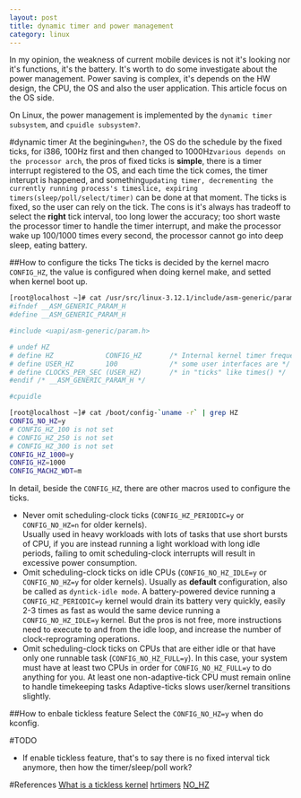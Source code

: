 ```yaml
---
layout: post
title: dynamic timer and power management
category: linux
---
```

In my opinion, the weakness of current mobile devices is not it's looking nor it's functions, it's the battery. It's worth to do some investigate about the power management.
Power saving is complex, it's depends on the HW design, the CPU, the OS and also the user application. This article focus on the OS side.

On Linux, the power management is implemented by the `dynamic timer subsystem`, and `cpuidle subsystem?`.

#dynamic timer
At the begining`when?`, the OS do the schedule by the fixed ticks, for i386, 100Hz first and then changed to 1000Hz`various depends on the processor arch`, the pros of fixed ticks is **simple**, there is a timer interrupt registered to the OS, and each time the tick comes, the timer interupt is happened, and something`updating timer, decrementing the currently running process's timeslice, expiring timers(sleep/poll/select/timer)` can be done at that moment. The ticks is fixed, so the user can rely on the tick. The cons is it's always has tradeoff to select the **right** tick interval, too long lower the accuracy; too short waste the processor timer to handle the timer interrupt, and make the processor wake up 100/1000 times every second, the processor cannot go into deep sleep, eating battery.

##How to configure the ticks
The ticks is decided by the kernel macro `CONFIG_HZ`, the value is configured when doing kernel make, and setted when kernel boot up.  

```sh  
[root@localhost ~]# cat /usr/src/linux-3.12.1/include/asm-generic/param.h    
#ifndef __ASM_GENERIC_PARAM_H
#define __ASM_GENERIC_PARAM_H

#include <uapi/asm-generic/param.h>

# undef HZ
# define HZ             CONFIG_HZ       /* Internal kernel timer frequency */
# define USER_HZ        100             /* some user interfaces are */
# define CLOCKS_PER_SEC (USER_HZ)       /* in "ticks" like times() */
#endif /* __ASM_GENERIC_PARAM_H */

#cpuidle
```

```sh  
[root@localhost ~]# cat /boot/config-`uname -r` | grep HZ
CONFIG_NO_HZ=y
# CONFIG_HZ_100 is not set
# CONFIG_HZ_250 is not set
# CONFIG_HZ_300 is not set
CONFIG_HZ_1000=y
CONFIG_HZ=1000
CONFIG_MACHZ_WDT=m
```

In detail, beside the `CONFIG_HZ`, there are other macros used to configure the ticks.
- Never omit scheduling-clock ticks (`CONFIG_HZ_PERIODIC=y` or `CONFIG_NO_HZ=n` for older kernels).  
Usually used in heavy workloads with lots of tasks that use short bursts of CPU, if you are instead running a light workload with long idle periods, failing to omit scheduling-clock interrupts will result in excessive power consumption.
- Omit scheduling-clock ticks on idle CPUs (`CONFIG_NO_HZ_IDLE=y` or `CONFIG_NO_HZ=y` for older kernels).
Usually as **default** configuration, also be called as `dyntick-idle mode`. A battery-powered device running a `CONFIG_HZ_PERIODIC=y` kernel would drain its battery very quickly, easily 2-3 times as fast as would the same device running a `CONFIG_NO_HZ_IDLE=y` kernel.
But the pros is not free, more instructions need to execute to and from the idle loop, and increase the number of clock-reprograming operations.
- Omit scheduling-clock ticks on CPUs that are either idle or that have only one runnable task (`CONFIG_NO_HZ_FULL=y`). 
In this case, your system must have at least two CPUs in order for `CONFIG_NO_HZ_FULL=y` to do anything for you. At least one non-adaptive-tick CPU must remain online to handle timekeeping tasks
Adaptive-ticks slows user/kernel transitions slightly.

##How to enbale tickless feature
Select the `CONFIG_NO_HZ=y` when do kconfig.

#TODO
- If enable tickless feature, that's to say there is no fixed interval tick anymore, then how the timer/sleep/poll work?

#References
[What is a tickless kernel](http://www.quora.com/What-is-a-tickless-kernel)
[hrtimers](https://www.kernel.org/doc/Documentation/timers/highres.txt)
[NO_HZ](https://git.kernel.org/cgit/linux/kernel/git/torvalds/linux.git/tree/Documentation/timers/NO_HZ.txt)
